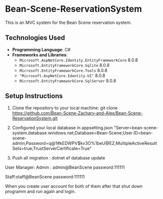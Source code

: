 # Bean-Scene-ReservationSystem

This is an MVC system for the Bean Scene reservation system.

## Technologies Used

- **Programming Language**: C#
- **Frameworks and Libraries**:
  - `Microsoft.AspNetCore.Identity.EntityFrameworkCore` 8.0.8
  - `Microsoft.EntityFrameworkCore.Sqlite` 8.0.8
  - `Microsoft.EntityFrameworkCore.Tools` 8.0.8
  - `"Microsoft.AspNetCore.Identity.UI"`  8.0.8
  - `Microsoft.EntityFrameworkCore.SqlServer` 8.0.8
## Setup Instructions

1. Clone the repository to your local machine:
   git clone https://github.com/Bean-Scene-Zachary-and-Alex/Bean-Scene-ReservationSystem.git

2.  Configured your local database in appsetting.json  "Server=bean-scene-system.database.windows.net;Database=Bean-Scene;User ID=bean-scene-admin;Password=q@1#kEDWPV$kv3O%1beU@EZ;MultipleActiveResultSets=true;TrustServerCertificate=True"
3.  Push all migration  : dotnet ef database update 



User Manager:
Admin : admin@BeanScene
password:111111

Staff:staff@BeanScene
password:111111


When you create user account for both of them  after that shut down programm and run again  and login.
